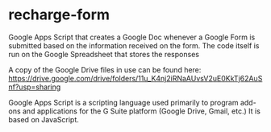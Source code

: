 # recharge-form
Google Apps Script that creates a Google Doc whenever a Google Form is submitted based on the information received on the form. The code itself is run on the Google Spreadsheet that stores the responses

A copy of the Google Drive files in use can be found here: https://drive.google.com/drive/folders/11u_K4nj2iRNaAUvsV2uE0KkTj62AuSnf?usp=sharing

Google Apps Script is a scripting language used primarily to program add-ons and applications for the G Suite platform (Google Drive, Gmail, etc.) It is based on JavaScript.
